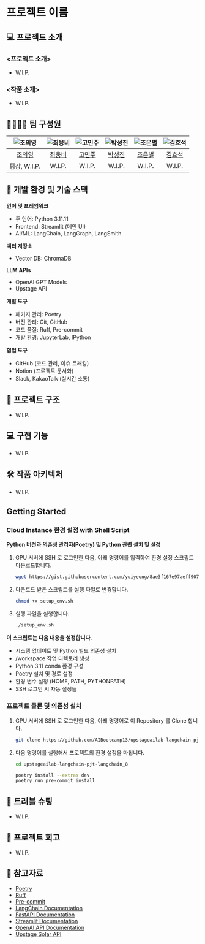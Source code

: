 # 프로젝트 이름

## 💻 프로젝트 소개

### <프로젝트 소개>

- W.I.P.

### <작품 소개>

- W.I.P.

## 👨‍👩‍👦‍👦 팀 구성원

| ![조의영](https://avatars.githubusercontent.com/u/4915390?v=4) | ![최웅비](https://avatars.githubusercontent.com/u/97170457?v=4) | ![고민주](https://avatars.githubusercontent.com/u/204635884?v=4) | ![박성진](https://avatars.githubusercontent.com/u/204808507?v=4) | ![조은별](https://avatars.githubusercontent.com/u/178245805?v=4) | ![김효석](https://avatars.githubusercontent.com/u/159979869?v=4) |
|:-----------------------------------------------------------:|:------------------------------------------------------------:|:-------------------------------------------------------------:|:-------------------------------------------------------------:|:-------------------------------------------------------------:|:-------------------------------------------------------------:|
|             [조의영](https://github.com/yuiyeong)              |              [최웅비](https://github.com/Wchoi189)              |             [고민주](https://github.com/PaperToCode)             |              [박성진](https://github.com/psj2024p)               |              [조은별](https://github.com/eunbyul2)               |            [김효석](https://github.com/david1005910)             |
|                         팀장, W.I.P.                          |                            W.I.P.                            |                            W.I.P.                             |                            W.I.P.                             |                            W.I.P.                             |                            W.I.P.                             |

## 🔨 개발 환경 및 기술 스택

**언어 및 프레임워크**

- 주 언어: Python 3.11.11
- Frontend: Streamlit (메인 UI)
- AI/ML: LangChain, LangGraph, LangSmith

**벡터 저장소**

- Vector DB: ChromaDB

**LLM APIs**

- OpenAI GPT Models
- Upstage API

**개발 도구**

- 패키지 관리: Poetry
- 버전 관리: Git, GitHub
- 코드 품질: Ruff, Pre-commit
- 개발 환경: JupyterLab, IPython

**협업 도구**

- GitHub (코드 관리, 이슈 트래킹)
- Notion (프로젝트 문서화)
- Slack, KakaoTalk (실시간 소통)

## 📁 프로젝트 구조

- W.I.P.

## 💻 구현 기능

- W.I.P.

## 🛠️ 작품 아키텍처

- W.I.P.

## Getting Started

### Cloud Instance 환경 설정 with Shell Script

**Python 버전과 의존성 관리자(Poetry) 및 Python 관련 설치 및 설정**

1. GPU 서버에 SSH 로 로그인한 다음, 아래 명령어를 입력하여 환경 설정 스크립트 다운로드합니다.
    ```bash
    wget https://gist.githubusercontent.com/yuiyeong/8ae3f167e97aeff90785a4ccda41e5fe/raw/bcf100f01b69df0534841f7cb126f96d307fc460/setup_env.sh
    ```

2. 다운로드 받은 스크립트를 실행 파일로 변경합니다.
    ```bash
    chmod +x setup_env.sh
    ```

3. 실행 파일을 실행합니다.
    ```bash
    ./setup_env.sh
    ```

**이 스크립트는 다음 내용을 설정합니다.**

- 시스템 업데이트 및 Python 빌드 의존성 설치
- /workspace 작업 디렉토리 생성
- Python 3.11 conda 환경 구성
- Poetry 설치 및 경로 설정
- 환경 변수 설정 (HOME, PATH, PYTHONPATH)
- SSH 로그인 시 자동 설정들

### 프로젝트 클론 및 의존성 설치

1. GPU 서버에 SSH 로 로그인한 다음, 아래 명령어로 이 Repository 를 Clone 합니다.
    ```bash
    git clone https://github.com/AIBootcamp13/upstageailab-langchain-pjt-langchain_8.git
    ```

2. 다음 명령어를 실행해서 프로젝트의 환경 설정을 마칩니다.
    ```bash
    cd upstageailab-langchain-pjt-langchain_8

    poetry install --extras dev
    poetry run pre-commit install
    ```

## 🚨 트러블 슈팅

- W.I.P.

## 📌 프로젝트 회고

- W.I.P.

## 📰 참고자료

- [Poetry](https://python-poetry.org/docs/)
- [Ruff](https://docs.astral.sh/ruff/)
- [Pre-commit](https://pre-commit.com/)
- [LangChain Documentation](https://python.langchain.com/docs/introduction/)
- [FastAPI Documentation](https://fastapi.tiangolo.com/)
- [Streamlit Documentation](https://docs.streamlit.io/get-started)
- [OpenAI API Documentation](https://platform.openai.com/docs/overview)
- [Upstage Solar API](https://console.upstage.ai/docs/getting-started)

